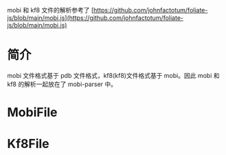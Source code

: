 mobi 和 kf8 文件的解析参考了 [https://github.com/johnfactotum/foliate-js/blob/main/mobi.js](https://github.com/johnfactotum/foliate-js/blob/main/mobi.js)

# 简介

mobi 文件格式基于 pdb 文件格式，kf8(kf8)文件格式基于 mobi。因此 mobi 和 kf8 的解析一起放在了 mobi-parser 中。

# MobiFile

# Kf8File
